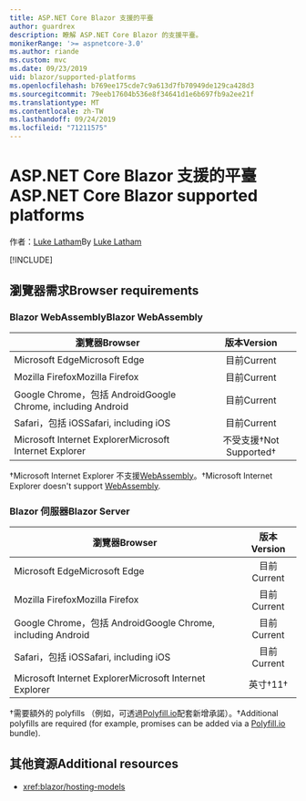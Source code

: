 ```yaml
---
title: ASP.NET Core Blazor 支援的平臺
author: guardrex
description: 瞭解 ASP.NET Core Blazor 的支援平臺。
monikerRange: '>= aspnetcore-3.0'
ms.author: riande
ms.custom: mvc
ms.date: 09/23/2019
uid: blazor/supported-platforms
ms.openlocfilehash: b769ee175cde7c9a613d7fb70949de129ca428d3
ms.sourcegitcommit: 79eeb17604b536e8f34641d1e6b697fb9a2ee21f
ms.translationtype: MT
ms.contentlocale: zh-TW
ms.lasthandoff: 09/24/2019
ms.locfileid: "71211575"
---
```

# <a name="aspnet-core-blazor-supported-platforms"></a><span data-ttu-id="4d74a-103">ASP.NET Core Blazor 支援的平臺</span><span class="sxs-lookup"><span data-stu-id="4d74a-103">ASP.NET Core Blazor supported platforms</span></span>

<span data-ttu-id="4d74a-104">作者：[Luke Latham](https://github.com/guardrex)</span><span class="sxs-lookup"><span data-stu-id="4d74a-104">By [Luke Latham](https://github.com/guardrex)</span></span>

[!INCLUDE[](~/includes/blazorwasm-preview-notice.md)]

## <a name="browser-requirements"></a><span data-ttu-id="4d74a-105">瀏覽器需求</span><span class="sxs-lookup"><span data-stu-id="4d74a-105">Browser requirements</span></span>

### <a name="blazor-webassembly"></a><span data-ttu-id="4d74a-106">Blazor WebAssembly</span><span class="sxs-lookup"><span data-stu-id="4d74a-106">Blazor WebAssembly</span></span>

| <span data-ttu-id="4d74a-107">瀏覽器</span><span class="sxs-lookup"><span data-stu-id="4d74a-107">Browser</span></span>                          | <span data-ttu-id="4d74a-108">版本</span><span class="sxs-lookup"><span data-stu-id="4d74a-108">Version</span></span>               |
| -------------------------------- | :-------------------: |
| <span data-ttu-id="4d74a-109">Microsoft Edge</span><span class="sxs-lookup"><span data-stu-id="4d74a-109">Microsoft Edge</span></span>                   | <span data-ttu-id="4d74a-110">目前</span><span class="sxs-lookup"><span data-stu-id="4d74a-110">Current</span></span>               |
| <span data-ttu-id="4d74a-111">Mozilla Firefox</span><span class="sxs-lookup"><span data-stu-id="4d74a-111">Mozilla Firefox</span></span>                  | <span data-ttu-id="4d74a-112">目前</span><span class="sxs-lookup"><span data-stu-id="4d74a-112">Current</span></span>               |
| <span data-ttu-id="4d74a-113">Google Chrome，包括 Android</span><span class="sxs-lookup"><span data-stu-id="4d74a-113">Google Chrome, including Android</span></span> | <span data-ttu-id="4d74a-114">目前</span><span class="sxs-lookup"><span data-stu-id="4d74a-114">Current</span></span>               |
| <span data-ttu-id="4d74a-115">Safari，包括 iOS</span><span class="sxs-lookup"><span data-stu-id="4d74a-115">Safari, including iOS</span></span>            | <span data-ttu-id="4d74a-116">目前</span><span class="sxs-lookup"><span data-stu-id="4d74a-116">Current</span></span>               |
| <span data-ttu-id="4d74a-117">Microsoft Internet Explorer</span><span class="sxs-lookup"><span data-stu-id="4d74a-117">Microsoft Internet Explorer</span></span>      | <span data-ttu-id="4d74a-118">不受支援&dagger;</span><span class="sxs-lookup"><span data-stu-id="4d74a-118">Not Supported&dagger;</span></span> |

<span data-ttu-id="4d74a-119">&dagger;Microsoft Internet Explorer 不支援[WebAssembly](https://webassembly.org)。</span><span class="sxs-lookup"><span data-stu-id="4d74a-119">&dagger;Microsoft Internet Explorer doesn't support [WebAssembly](https://webassembly.org).</span></span>

### <a name="blazor-server"></a><span data-ttu-id="4d74a-120">Blazor 伺服器</span><span class="sxs-lookup"><span data-stu-id="4d74a-120">Blazor Server</span></span>

| <span data-ttu-id="4d74a-121">瀏覽器</span><span class="sxs-lookup"><span data-stu-id="4d74a-121">Browser</span></span>                          | <span data-ttu-id="4d74a-122">版本</span><span class="sxs-lookup"><span data-stu-id="4d74a-122">Version</span></span>    |
| -------------------------------- | :--------: |
| <span data-ttu-id="4d74a-123">Microsoft Edge</span><span class="sxs-lookup"><span data-stu-id="4d74a-123">Microsoft Edge</span></span>                   | <span data-ttu-id="4d74a-124">目前</span><span class="sxs-lookup"><span data-stu-id="4d74a-124">Current</span></span>    |
| <span data-ttu-id="4d74a-125">Mozilla Firefox</span><span class="sxs-lookup"><span data-stu-id="4d74a-125">Mozilla Firefox</span></span>                  | <span data-ttu-id="4d74a-126">目前</span><span class="sxs-lookup"><span data-stu-id="4d74a-126">Current</span></span>    |
| <span data-ttu-id="4d74a-127">Google Chrome，包括 Android</span><span class="sxs-lookup"><span data-stu-id="4d74a-127">Google Chrome, including Android</span></span> | <span data-ttu-id="4d74a-128">目前</span><span class="sxs-lookup"><span data-stu-id="4d74a-128">Current</span></span>    |
| <span data-ttu-id="4d74a-129">Safari，包括 iOS</span><span class="sxs-lookup"><span data-stu-id="4d74a-129">Safari, including iOS</span></span>            | <span data-ttu-id="4d74a-130">目前</span><span class="sxs-lookup"><span data-stu-id="4d74a-130">Current</span></span>    |
| <span data-ttu-id="4d74a-131">Microsoft Internet Explorer</span><span class="sxs-lookup"><span data-stu-id="4d74a-131">Microsoft Internet Explorer</span></span>      | <span data-ttu-id="4d74a-132">英寸&dagger;</span><span class="sxs-lookup"><span data-stu-id="4d74a-132">11&dagger;</span></span> |

<span data-ttu-id="4d74a-133">&dagger;需要額外的 polyfills （例如，可透過[Polyfill.io](https://polyfill.io/v3/)配套新增承諾）。</span><span class="sxs-lookup"><span data-stu-id="4d74a-133">&dagger;Additional polyfills are required (for example, promises can be added via a [Polyfill.io](https://polyfill.io/v3/) bundle).</span></span>

## <a name="additional-resources"></a><span data-ttu-id="4d74a-134">其他資源</span><span class="sxs-lookup"><span data-stu-id="4d74a-134">Additional resources</span></span>

* <xref:blazor/hosting-models>
